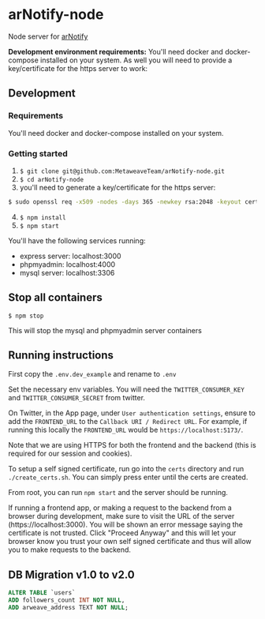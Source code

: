 # arNotify-node

Node server for [arNotify](https://github.com/MetaweaveTeam/arNotify)

**Development environment requirements:** You'll need docker and docker-compose installed on your system.
As well you will need to provide a key/certificate for the https server to work:


## Development

### Requirements

You'll need docker and docker-compose installed on your system.

### Getting started

1. `$ git clone git@github.com:MetaweaveTeam/arNotify-node.git`
2. `$ cd arNotify-node`
3. you'll need to generate a key/certificate for the https server:
```sh
$ sudo openssl req -x509 -nodes -days 365 -newkey rsa:2048 -keyout certs/privkey.pem -out certs/cert.pem
```
4. `$ npm install`
5. `$ npm start`

You'll have the following services running:

- express server: localhost:3000
- phpmyadmin: localhost:4000
- mysql server: localhost:3306

## Stop all containers

`$ npm stop`

This will stop the mysql and phpmyadmin server containers

## Running instructions

First copy the `.env.dev_example` and rename to `.env`

Set the necessary env variables. You will need the `TWITTER_CONSUMER_KEY` and `TWITTER_CONSUMER_SECRET` from twitter.

On Twitter, in the App page, under `User authentication settings`, ensure to add the `FRONTEND_URL` to the `Callback URI / Redirect URL`. For example, if running this locally the `FRONTEND_URL` would be `https://localhost:5173/`.

Note that we are using HTTPS for both the frontend and the backend (this is required for our session and cookies).

To setup a self signed certificate, run go into the `certs` directory and run `./create_certs.sh`. You can simply press enter until the certs are created.

From root, you can run `npm start` and the server should be running.

If running a frontend app, or making a request to the backend from a browser during development, make sure to visit the URL of the server (https://localhost:3000). You will be shown an error message saying the certificate is not trusted. Click "Proceed Anyway" and this will let your browser know you trust your own self signed certificate and thus will allow you to make requests to the backend.

## DB Migration v1.0 to v2.0

```SQL
ALTER TABLE `users`
ADD followers_count INT NOT NULL,
ADD arweave_address TEXT NOT NULL;
```
